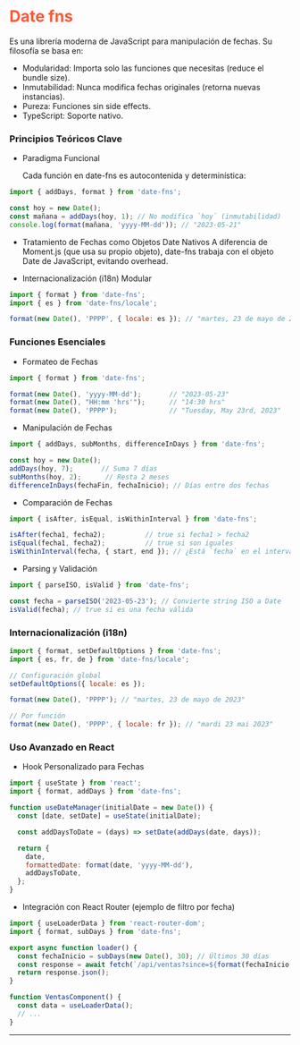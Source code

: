 # <font color=#ff5733>Date fns</font>
 
 Es una librería moderna de JavaScript para manipulación de fechas. Su filosofía se basa en:

- Modularidad: Importa solo las funciones que necesitas (reduce el bundle size).
- Inmutabilidad: Nunca modifica fechas originales (retorna nuevas instancias).
- Pureza: Funciones sin side effects.
- TypeScript: Soporte nativo.

### Principios Teóricos Clave

- Paradigma Funcional

    Cada función en date-fns es autocontenida y determinística:

```js
import { addDays, format } from 'date-fns';

const hoy = new Date();
const mañana = addDays(hoy, 1); // No modifica `hoy` (inmutabilidad)
console.log(format(mañana, 'yyyy-MM-dd')); // "2023-05-21"
```

- Tratamiento de Fechas como Objetos Date Nativos
    A diferencia de Moment.js (que usa su propio objeto), date-fns trabaja con el objeto Date de JavaScript, evitando overhead.

- Internacionalización (i18n) Modular

```js
import { format } from 'date-fns';
import { es } from 'date-fns/locale';

format(new Date(), 'PPPP', { locale: es }); // "martes, 23 de mayo de 2023"
```

### Funciones Esenciales

- Formateo de Fechas

```js
import { format } from 'date-fns';

format(new Date(), 'yyyy-MM-dd');       // "2023-05-23"
format(new Date(), "HH:mm 'hrs'");      // "14:30 hrs"
format(new Date(), 'PPPP');             // "Tuesday, May 23rd, 2023"
```

- Manipulación de Fechas

```js
import { addDays, subMonths, differenceInDays } from 'date-fns';

const hoy = new Date();
addDays(hoy, 7);       // Suma 7 días
subMonths(hoy, 2);      // Resta 2 meses
differenceInDays(fechaFin, fechaInicio); // Días entre dos fechas
```

- Comparación de Fechas

```js
import { isAfter, isEqual, isWithinInterval } from 'date-fns';

isAfter(fecha1, fecha2);          // true si fecha1 > fecha2
isEqual(fecha1, fecha2);          // true si son iguales
isWithinInterval(fecha, { start, end }); // ¿Está `fecha` en el intervalo?
```

- Parsing y Validación

```js
import { parseISO, isValid } from 'date-fns';

const fecha = parseISO('2023-05-23'); // Convierte string ISO a Date
isValid(fecha); // true si es una fecha válida
```

### Internacionalización (i18n)

```js
import { format, setDefaultOptions } from 'date-fns';
import { es, fr, de } from 'date-fns/locale';

// Configuración global
setDefaultOptions({ locale: es });

format(new Date(), 'PPPP'); // "martes, 23 de mayo de 2023"

// Por función
format(new Date(), 'PPPP', { locale: fr }); // "mardi 23 mai 2023"
```

### Uso Avanzado en React

- Hook Personalizado para Fechas

```js
import { useState } from 'react';
import { format, addDays } from 'date-fns';

function useDateManager(initialDate = new Date()) {
  const [date, setDate] = useState(initialDate);

  const addDaysToDate = (days) => setDate(addDays(date, days));

  return {
    date,
    formattedDate: format(date, 'yyyy-MM-dd'),
    addDaysToDate,
  };
}
```

- Integración con React Router (ejemplo de filtro por fecha)

```js
import { useLoaderData } from 'react-router-dom';
import { format, subDays } from 'date-fns';

export async function loader() {
  const fechaInicio = subDays(new Date(), 30); // Últimos 30 días
  const response = await fetch(`/api/ventas?since=${format(fechaInicio, 'yyyy-MM-dd')}`);
  return response.json();
}

function VentasComponent() {
  const data = useLoaderData();
  // ...
}
```

---